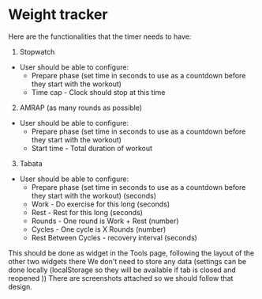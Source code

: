 # Weight tracker

Here are the functionalities that the timer needs to have:

1. Stopwatch
- User should be able to configure: 
    - Prepare phase (set time in seconds to use as a countdown before they start with the workout)
    - Time cap - Clock should stop at this time
    

2. AMRAP (as many rounds as possible)
- User should be able to configure: 
    - Prepare phase (set time in seconds to use as a countdown before they start with the workout)
    - Start time - Total duration of workout

3. Tabata
- User should be able to configure: 
    - Prepare phase (set time in seconds to use as a countdown before they start with the workout) (seconds)
    - Work - Do exercise for this long (seconds)
    - Rest - Rest for this long (seconds)
    - Rounds - One round is Work + Rest (number)
    - Cycles - One cycle is X Rounds (number)
    - Rest Between Cycles - recovery interval (seconds)

This should be done as widget in the Tools page, following the layout of the other two widgets there
We don't need to store any data (settings can be done locally (localStorage so they will be available if tab is closed and reopened ))
There are screenshots attached so we should follow that design. 

